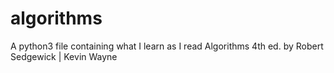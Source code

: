 # algorithms
A python3 file containing what I learn as I read Algorithms 4th ed. by Robert Sedgewick | Kevin Wayne
